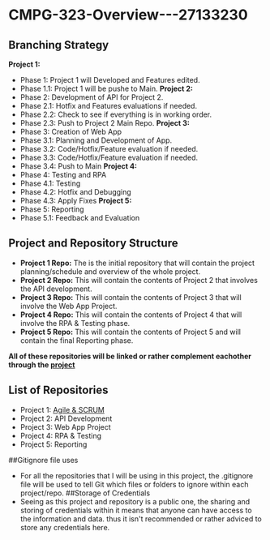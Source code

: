 # CMPG-323-Overview---27133230
## Branching Strategy
**Project 1:**
 - Phase 1: Project 1 will Developed and Features edited.
 - Phase 1.1: Project 1 will be pushe to Main.
**Project 2:**
 - Phase 2: Development of API for Project 2.
 - Phase 2.1: Hotfix and Features evaluations if needed.
 - Phase 2.2: Check to see if everything is in working order.
 - Phase 2.3: Push to Project 2 Main Repo.
**Project 3:**
 - Phase 3: Creation of Web App
 - Phase 3.1: Planning and Development of App.
 - Phase 3.2: Code/Hotfix/Feature evaluation if needed.
 - Phase 3.3: Code/Hotfix/Feature evaluation if needed.
 - Phase 3.4: Push to Main
**Project 4:**
 - Phase 4: Testing and RPA 
 - Phase 4.1: Testing
 - Phase 4.2: Hotfix and Debugging
 - Phase 4.3: Apply Fixes
**Project 5:**
 - Phase 5: Reporting
 - Phase 5.1: Feedback and Evaluation



## Project and Repository Structure
 - **Project 1 Repo:** 
   The is the initial repository that will contain the project planning/schedule and overview of the whole project.
 - **Project 2 Repo:**
   This will contain the contents of Project 2 that involves the API development.
 - **Project 3 Repo:**
   This will contain the contents of Project 3 that will involve the Web App Project.
 - **Project 4 Repo:**
   This will contain the contents of Project 4 that will involve the RPA & Testing phase.
 - **Project 5 Repo:**
   This will contain the contents of Project 5 and will contain the final Reporting phase.
   
 **All of these repositories will be linked or rather complement eachother through the <a href="https://github.com/users/Spottie97/projects/2" target="_blank">project </a>**
## List of Repositories
 - Project 1: <a href="https://github.com/Spottie97/CMPG-323-Overview---27133230" target="_blank" target="_blank">Agile & SCRUM </a>
 - Project 2: API Development
 - Project 3: Web App Project
 - Project 4: RPA & Testing 
 - Project 5: Reporting

##Gitignore file uses
 - For all the repositories that I will be using in this project, the .gitignore file will be used to tell Git which files or folders to ignore within each project/repo.
##Storage of Credentials
 - Seeing as this project and repository is a public one, the sharing and storing of credentials within it means that anyone can have access to the information and data. thus it isn't recommended or rather adviced to store any credentials here.
